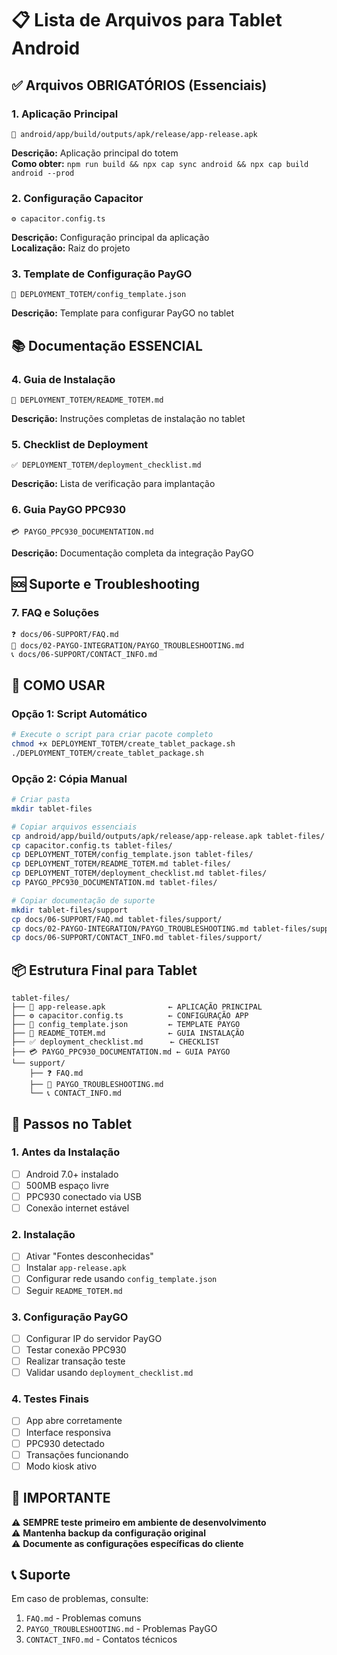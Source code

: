 # 📋 Lista de Arquivos para Tablet Android

## ✅ Arquivos OBRIGATÓRIOS (Essenciais)

### 1. Aplicação Principal
```
📱 android/app/build/outputs/apk/release/app-release.apk
```
**Descrição:** Aplicação principal do totem  
**Como obter:** `npm run build && npx cap sync android && npx cap build android --prod`

### 2. Configuração Capacitor
```
⚙️ capacitor.config.ts
```
**Descrição:** Configuração principal da aplicação  
**Localização:** Raiz do projeto

### 3. Template de Configuração PayGO
```
🔧 DEPLOYMENT_TOTEM/config_template.json
```
**Descrição:** Template para configurar PayGO no tablet

## 📚 Documentação ESSENCIAL

### 4. Guia de Instalação
```
📖 DEPLOYMENT_TOTEM/README_TOTEM.md
```
**Descrição:** Instruções completas de instalação no tablet

### 5. Checklist de Deployment
```
✅ DEPLOYMENT_TOTEM/deployment_checklist.md
```
**Descrição:** Lista de verificação para implantação

### 6. Guia PayGO PPC930
```
💳 PAYGO_PPC930_DOCUMENTATION.md
```
**Descrição:** Documentação completa da integração PayGO

## 🆘 Suporte e Troubleshooting

### 7. FAQ e Soluções
```
❓ docs/06-SUPPORT/FAQ.md
🔧 docs/02-PAYGO-INTEGRATION/PAYGO_TROUBLESHOOTING.md
📞 docs/06-SUPPORT/CONTACT_INFO.md
```

## 🚀 COMO USAR

### Opção 1: Script Automático
```bash
# Execute o script para criar pacote completo
chmod +x DEPLOYMENT_TOTEM/create_tablet_package.sh
./DEPLOYMENT_TOTEM/create_tablet_package.sh
```

### Opção 2: Cópia Manual
```bash
# Criar pasta
mkdir tablet-files

# Copiar arquivos essenciais
cp android/app/build/outputs/apk/release/app-release.apk tablet-files/
cp capacitor.config.ts tablet-files/
cp DEPLOYMENT_TOTEM/config_template.json tablet-files/
cp DEPLOYMENT_TOTEM/README_TOTEM.md tablet-files/
cp DEPLOYMENT_TOTEM/deployment_checklist.md tablet-files/
cp PAYGO_PPC930_DOCUMENTATION.md tablet-files/

# Copiar documentação de suporte
mkdir tablet-files/support
cp docs/06-SUPPORT/FAQ.md tablet-files/support/
cp docs/02-PAYGO-INTEGRATION/PAYGO_TROUBLESHOOTING.md tablet-files/support/
cp docs/06-SUPPORT/CONTACT_INFO.md tablet-files/support/
```

## 📦 Estrutura Final para Tablet

```
tablet-files/
├── 📱 app-release.apk              ← APLICAÇÃO PRINCIPAL
├── ⚙️ capacitor.config.ts          ← CONFIGURAÇÃO APP
├── 🔧 config_template.json         ← TEMPLATE PAYGO
├── 📖 README_TOTEM.md              ← GUIA INSTALAÇÃO
├── ✅ deployment_checklist.md      ← CHECKLIST
├── 💳 PAYGO_PPC930_DOCUMENTATION.md ← GUIA PAYGO
└── support/
    ├── ❓ FAQ.md
    ├── 🔧 PAYGO_TROUBLESHOOTING.md
    └── 📞 CONTACT_INFO.md
```

## 🎯 Passos no Tablet

### 1. Antes da Instalação
- [ ] Android 7.0+ instalado
- [ ] 500MB espaço livre
- [ ] PPC930 conectado via USB
- [ ] Conexão internet estável

### 2. Instalação
- [ ] Ativar "Fontes desconhecidas"
- [ ] Instalar `app-release.apk`
- [ ] Configurar rede usando `config_template.json`
- [ ] Seguir `README_TOTEM.md`

### 3. Configuração PayGO
- [ ] Configurar IP do servidor PayGO
- [ ] Testar conexão PPC930
- [ ] Realizar transação teste
- [ ] Validar usando `deployment_checklist.md`

### 4. Testes Finais
- [ ] App abre corretamente
- [ ] Interface responsiva
- [ ] PPC930 detectado
- [ ] Transações funcionando
- [ ] Modo kiosk ativo

## 🚨 IMPORTANTE

⚠️ **SEMPRE teste primeiro em ambiente de desenvolvimento**  
⚠️ **Mantenha backup da configuração original**  
⚠️ **Documente as configurações específicas do cliente**

## 📞 Suporte

Em caso de problemas, consulte:
1. `FAQ.md` - Problemas comuns
2. `PAYGO_TROUBLESHOOTING.md` - Problemas PayGO
3. `CONTACT_INFO.md` - Contatos técnicos